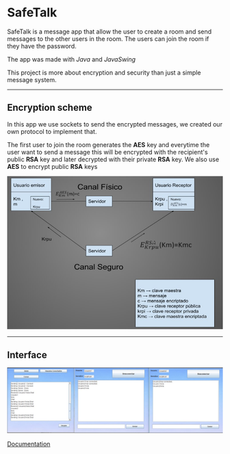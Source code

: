 # SafeTalk

SafeTalk is a message app that allow the user to create a room and send messages to the other users in the room. The users can join the room if they have the password.

The app was made with *Java* and *JavaSwing*

This project is more about encryption and security than just a simple message system. 

---

## Encryption scheme

In this app we use sockets to send the encrypted messages, we created our own protocol to implement that. 

The first user to join the room generates the **AES** key and everytime the user want to send a message this will be encrypted with the recipient's public **RSA** key and later decrypted with their private **RSA** key. We also use **AES** to encrypt public **RSA** keys

![Encryption scheme](pics/pic2.jpg)

---

## Interface
![Interface](pics/pic1.jpg)

[Documentation](https://docs.google.com/document/d/1gHDph4eBpoUr4uUeS9L4xAH6Vrrm-0J1b08czsDfrMg/edit?usp=sharing)